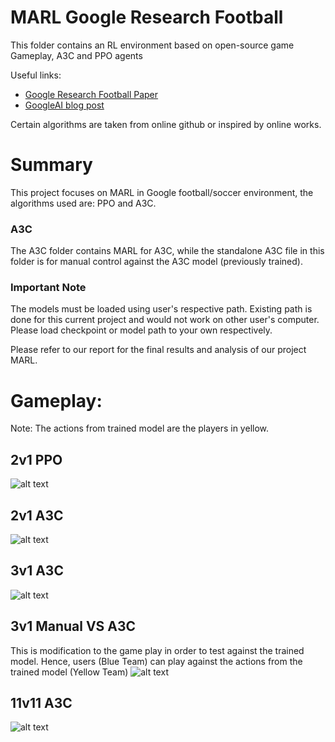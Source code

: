 # MARL Google Research Football

This folder contains an RL environment based on open-source game Gameplay, A3C and PPO agents 


Useful links:

* [Google Research Football Paper](https://arxiv.org/abs/1907.11180)
* [GoogleAI blog post](https://ai.googleblog.com/2019/06/introducing-google-research-football.html)



Certain algorithms are taken from online github or inspired by online works.


# Summary
This project focuses on MARL in Google football/soccer environment, the algorithms used are: PPO and A3C.

### A3C

The A3C folder contains MARL for A3C, while the standalone A3C file in this folder is for manual control against the A3C model (previously trained).

### Important Note

The models must be loaded using user's respective path. Existing path is done for this current project  and would not work on other user's computer. Please load checkpoint or model path to your own respectively.

Please refer to our report for the final results and analysis of our project MARL.

# Gameplay:
Note: The actions from trained model are the players in yellow.
## 2v1 PPO
![alt text](/2v1_PPO.gif)
## 2v1 A3C
![alt text](/2v1_A3C.gif)
## 3v1 A3C
![alt text](/3v1_A3C.gif)
## 3v1 Manual VS A3C
This is modification to the game play in order to test against the trained model. Hence, users (Blue Team) can play against the actions from the trained model (Yellow Team)
![alt text](/3v1_manual.gif)
## 11v11 A3C
![alt text](/11v11.gif)


